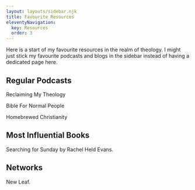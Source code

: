 ```yaml
---
layout: layouts/sidebar.njk
title: Favourite Resources
eleventyNavigation:
  key: Resources
  order: 3
---
```


Here is a start of my favourite resources in the realm of theology. I might just stick my favourite podcasts and blogs in the sidebar instead of having a dedicated page here.

## Regular Podcasts

Reclaiming My Theology

Bible For Normal People

Homebrewed Christianity

## Most Influential Books

Searching for Sunday by Rachel Held Evans.

## Networks

New Leaf.
